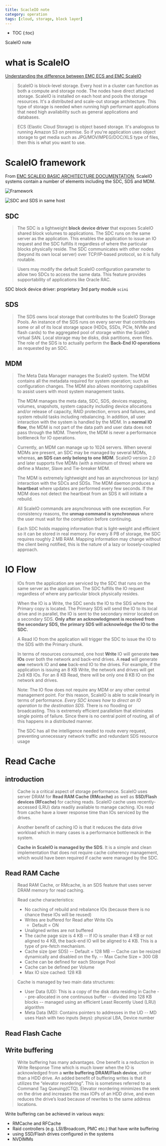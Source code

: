 ```yaml
---
title: ScacleIO note
category: operation
tags: [cloud, storage, block layer]
---
```


* TOC
{:toc}

ScaleIO note

# what is ScaleIO

[Understanding the difference between EMC ECS and EMC ScaleIO](https://stackoverflow.com/questions/41850427/understanding-the-difference-between-emc-ecs-and-emc-scaleio?newreg=747b63c22bb64c3cbff829c85b0d597d)

> ScaleIO is block-level storage. Every host in a cluster can function as both
> a compute and storage node. The nodes have direct attached storage. ScaleIO
> is installed on each host and pools the storage resources. It's a distributed
> and scale-out storage architecture. This type of storage is needed when running
> high performant applications that need high availability such as general
> applications and databases.  

  
> ECS (Elastic Cloud Storage) is object based storage. It's analogous to running
> Amazon S3 on premise. So if you're application uses object storage to get media
> such as JPG/MOV/MPEG/DOC/XLS type of files, then this is what you want to use.

# ScaleIO framework

From [EMC SCALEIO BASIC ARCHITECTURE DOCUMENTATION][1], ScaleIO systems contain a
number of elements including the SDC, SDS and MDM.

![Framework](/assets/images/sdwan1.png)

![SDC and SDS in same host](/assets/images/scaleio-framework.png)


## SDC

> The SDC is a lightweight **block device driver** that exposes ScaleIO shared block
> volumes to applications. The SDC runs on the same server as the application. This
> enables the application to issue an IO request and the SDC fulfills it regardless
> of where the particular blocks physically reside. The SDC communicates with other
> nodes (beyond its own local server) over TCP/IP-based protocol, so it is fully
> routable.  

  
> Users may modify the default ScaleIO configuration parameter to allow two SDCs to
> access the same data. This feature provides supportability of applications like
> Oracle RAC.

SDC block device driver: proprietary 3rd party module `scini`

## SDS

> The SDS owns local storage that contributes to the ScaleIO Storage Pools. An
> instance of the SDS runs on every server that contributes some or all of its
> local storage space (HDDs, SSDs, PCIe, NVMe and flash cards) to the aggregated
> pool of storage within the ScaleIO virtual SAN. Local storage may be disks,
> disk partitions, even files. The role of the SDS is to actually perform the
> **Back-End IO operations** as requested by an SDC.


## MDM

> The Meta Data Manager manages the ScaleIO system. The MDM contains all the
> metadata required for system operation; such as configuration changes. The MDM
> also allows monitoring capabilities to assist users with most system management
> tasks.  

 
> The MDM manages the meta data, SDC, SDS, devices mapping, volumes, snapshots, system
> capacity including device allocations and/or release of capacity, RAID protection,
> errors and failures, and system rebuild tasks including rebalancing. In addition, all
> user interaction with the system is handled by the MDM. In a **normal IO flow**, the MDM
> is not part of the data path and user data does not pass through the MDM. Therefore,
> the MDM is never a performance bottleneck for IO operations.  

   
> Currently, an MDM can manage up to 1024 servers. When several MDMs are present, an
> SDC may be managed by several MDMs, whereas, **an SDS can only belong to one MDM**.
> ScaleIO version 2.0 and later supports five MDMs (with a minimum of three) where we
> define a Master, Slave and Tie-breaker MDM.  

   
> The MDM is extremely lightweight and has an asynchronous (or lazy) interaction with
> the SDCs and SDSs. The MDM daemon produces a **heartbeat** where updates are performed
> every few seconds. If the MDM does not detect the heartbeat from an SDS it will
> initiate a rebuild.  

  
> All ScaleIO commands are asynchronous with one exception. For consistency reasons,
> the **unmap command is synchronous** where the user must wait for the completion before
> continuing.  

  
> Each SDC holds mapping information that is light-weight and efficient so it can be
> stored in real memory. For every 8 PB of storage, the SDC requires roughly 2 MB RAM.
> Mapping information may change without the client being notified, this is the nature
> of a lazy or loosely-coupled approach.


# IO Flow

> IOs from the application are serviced by the SDC that runs on the same server
> as the application. The SDC fulfills the IO request regardless of where any
> particular block physically resides.  

  
> When the IO is a Write, the SDC sends the IO to the SDS where the Primary copy is
> located. The Primary SDS will send the IO to its local drive and in parallel, the IO
> is sent to the secondary mirror located on a secondary SDS. **Only after an
> acknowledgment is received from the secondary SDS, the primary SDS will acknowledge
> the IO to the SDC.**  

   
> A Read IO from the application will trigger the SDC to issue the IO to the SDS with
> the Primary chunk.  

  
> In terms of resources consumed, one host **Write** IO will generate **two IOs** over
> both the network and back-end drives. A **read** will generate **one** network IO and
> **one** back-end IO to the drives. For example, if the application is issuing an 8 KB
> Write, the network and drives will get 2x8 KB IOs. For an 8 KB Read, there will be
> only one 8 KB IO on the network and drives.  

   
> Note: The IO flow does not require any MDM or any other central management point. For
> this reason, ScaleIO is able to scale linearly in terms of performance. *Every SDC knows
> how to direct an IO operation to the destination SDS.* There is no flooding or
> broadcasting. This is extremely efficient parallelism that eliminates single points
> of failure. Since there is no central point of routing, all of this happens in a
> distributed manner.  

  
> The SDC has all the intelligence needed to route every request, preventing unnecessary
> network traffic and redundant SDS resource usage

# Read Cache

## introduction

> Cache is a critical aspect of storage performance. ScaleIO uses server DRAM for
> **Read RAM Cache (RMcache)** as well as **SSD/Flash devices (RFcache)** for caching
> reads. ScaleIO cache uses recently-accessed (LRU) data readily available to manage
> caching. IOs read from cache have a lower response time than IOs serviced by the
> drives.  

  
> Another benefit of caching IO is that it reduces the data drive workload which
> in many cases is a performance bottleneck in the system.  

  
> **Cache in ScaleIO is managed by the SDS**. It is a simple and clean implementation
> that does not require cache coherency management, which would have been required
> if cache were managed by the SDC.  

## Read RAM Cache

> Read RAM Cache, or RMcache, is an SDS feature that uses server DRAM memory
> for read caching.

> Read cache characteristics:
> - No caching of rebuild and rebalance IOs (because there is no chance these
>   IOs will be reused)
> - Writes are buffered for Read after Write IOs
>     - Default = ON
> - Unaligned writes are not buffered
> - The cache page size is 4 KB
>     -- If IO is smaller than 4 KB or not aligned to 4 KB, the back-end IO
>     will be aligned to 4 KB. This is a type of pre-fetch mechanism.
> - Cache size (per SDS)
>     -- Default = 128 MB
>     -- Cache can be resized dynamically and disabled on the fly.
>     -- Max Cache Size = 300 GB
> - Cache can be defined for each Storage Pool
> - Cache can be defined per Volume
> - Max IO size cached: 128 KB

> Cache is managed by two main data structures:
> - User Data (UD): This is a copy of the disk data residing in Cache
>     -- pre-allocated in one continuous buffer
>     -- divided into 128 KB blocks
>     -- managed using an efficient Least Recently Used (LRU) algorithm
> - Meta Data (MD): Contains pointers to addresses in the UD
>     -- MD uses Hash with two inputs (keys): physical LBA, Device number


## Read Flash Cache


## Write buffering

> Write buffering has many advantages. One benefit is a reduction in Write
> Response Time which is much lower when the IO is acknowledged from a **write
> buffering DRAM/Flash device**, rather than a HDD drive. An added benefit of
> buffering writes is that it utilizes the “elevator reordering”. This is
> sometimes referred to as Command Tag Queuing(CTQ). Elevator reordering
> minimizes the seek on the drive and increases the max IOPs of an HDD drive,
> and even reduces the drive’s load because of rewrites to the same address
> locations.

Write buffering can be achieved in various ways:

- RMCache and RFCache
- Raid controllers (e.g. LSI/Broadcom, PMC etc.) that have write buffering
- using SSD/Flash drives configured in the systems
- NVDIMMs




[1]: https://cdn2.hubspot.net/hubfs/2907348/Whitepapers/EMC/h14344-emc-scaleio-basic-architecture.pdf

